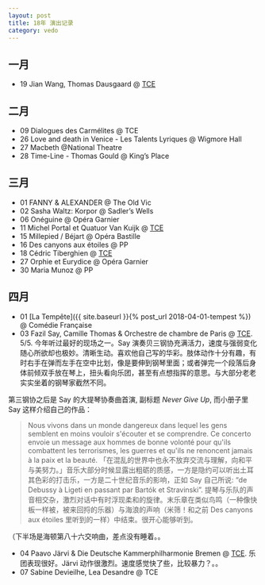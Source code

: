 ```yaml
---
layout: post
title: 18年 演出记录
category: vedo
---
```

## 一月
* 19 Jian Wang, Thomas Dausgaard @ [TCE](http://www.theatrechampselysees.fr/saison/orchestre/orchestres-associes/orchestre-de-chambre-de-paris-7)

## 二月
* 09 Dialogues des Carmélites @ TCE
* 26 Love and death in Venice - Les Talents Lyriques @ Wigmore Hall
* 27 Macbeth @National Theatre
* 28 Time-Line - Thomas Gould @ King’s Place

## 三月
* 01 FANNY & ALEXANDER @ The Old Vic
* 02 Sasha Waltz: Korpor @ Sadler’s Wells
* 06 Onéguine @ Opéra Garnier
* 11 Michel Portal et Quatuor Van Kuijk @ [TCE](http://www.theatrechampselysees.fr/saison/recital/concerts-dimanche-matin/m-portal-quatuor-van-kuijk)
* 15 Millepied / Béjart @ Opéra Bastille
* 16 Des canyons aux étoiles @ PP
* 18 Cédric Tiberghien @ [TCE](http://www.theatrechampselysees.fr/saison/recital/concerts-dimanche-matin/cedric-tiberghien)
* 27 Orphie et Eurydice @ Opéra Garnier
* 30 Maria Munoz @ PP

## 四月
* 01 [La Tempête]({{ site.baseurl }}{% post_url 2018-04-01-tempest %}) @ Comédie Française
* 03 Fazil Say, Camille Thomas & Orchestre de chambre de Paris @ [TCE](http://www.theatrechampselysees.fr/saison/orchestre/orchestres-associes/orchestre-de-chambre-de-paris-12). 
5/5. 今年听过最好的现场之一。Say 演奏贝三钢协充满活力，速度与强弱变化随心所欲却也极妙。清晰生动。喜欢他自己写的华彩。肢体动作十分有趣，有时右手在弹而左手在空中比划，像是要伸到钢琴里面；或者弹完一个段落后身体前倾双手放在琴上，扭头看向乐团，甚至有点想指挥的意思。与大部分老老实实坐着的钢琴家截然不同。

第三钢协之后是 Say 的大提琴协奏曲首演, 副标题 *Never Give Up*, 而小册子里 Say 这样介绍自己的作品：
> Nous vivons dans un monde dangereux dans lequel les gens semblent en moins vouloir s'écouter et se comprendre. Ce concerto envoie un message aux hommes de bonne volonté pour qu'ils combattent les terrorismes, les guerres et qu'ils ne renoncent jamais à la paix et la beauté.
「在混乱的世界中也永不放弃交流与理解，向和平与美努力。」音乐大部分时候显露出粗砺的质感，一方是隐约可以听出土耳其色彩的打击乐，一方是二十世纪音乐的影响，正如 Say 自己所说: “de Debussy à Ligeti en passant par Bartók et Stravinski”. 提琴与乐队的声音相交杂，激烈对话中有时浮现柔和的旋律。末乐章在类似鸟鸣（一种像快板一样被，被来回捋的乐器）与海浪的声响（米筛！和之前 Des canyons aux étoiles 里听到的一样）中结束。很开心能够听到。

（下半场是海顿第八十六交响曲，差点没有睡着。。

* 04 Paavo Järvi & Die Deutsche Kammerphilharmonie Bremen @ [TCE](http://www.theatrechampselysees.fr/saison/orchestre/orchestres-residents/die-deutsche-kammerphilharmonie-bremen-1). 乐团表现很好。Järvi 动作很激烈。速度感觉快了些，比较暴力？。。
* 07  Sabine Devieilhe, Lea Desandre @ TCE

<!--more-->
